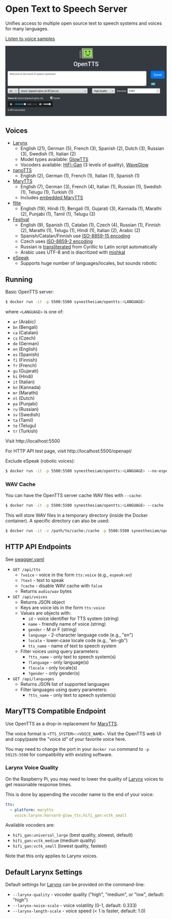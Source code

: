# Open Text to Speech Server

Unifies access to multiple open source text to speech systems and voices for many languages.

[Listen to voice samples](https://synesthesiam.github.io/opentts/)

![Web interface screenshot](img/screenshot.png "Screenshot")

## Voices

* [Larynx](https://github.com/rhasspy/larynx-runtime)
    * English (21), German (5), French (3), Spanish (2), Dutch (3), Russian (3), Swedish (1), Italian (2)
    * Model types available: [GlowTTS](https://github.com/rhasspy/glow-tts-train)
    * Vocoders available: [HiFi-Gan](https://github.com/rhasspy/hifi-gan-train) (3 levels of quality), [WaveGlow](https://github.com/rhasspy/waveglow)
* [nanoTTS](https://github.com/gmn/nanotts)
    * English (2), German (1), French (1), Italian (1), Spanish (1)
* [MaryTTS](http://mary.dfki.de)
    * English (7), German (3), French (4), Italian (1), Russian (1), Swedish (1), Telugu (1), Turkish (1)
    * Includes [embedded MaryTTS](https://github.com/synesthesiam/marytts-txt2wav)
* [flite](http://www.festvox.org/flite)
    * English (19), Hindi (1), Bengali (1), Gujarati (3), Kannada (1), Marathi (2), Punjabi (1), Tamil (1), Telugu (3)
* [Festival](http://www.cstr.ed.ac.uk/projects/festival/)
    * English (9), Spanish (1), Catalan (1), Czech (4), Russian (1), Finnish (2), Marathi (1), Telugu (1), Hindi (1), Italian (2), Arabic (2)
    * Spanish/Catalan/Finnish use [ISO-8859-15 encoding](https://en.wikipedia.org/wiki/ISO/IEC_8859-15)
    * Czech uses [ISO-8859-2 encoding](https://en.wikipedia.org/wiki/ISO/IEC_8859-2)
    * Russian is [transliterated](https://pypi.org/project/transliterate/) from Cyrillic to Latin script automatically
    * Arabic uses UTF-8 and is diacritized with [mishkal](https://github.com/linuxscout/mishkal)
* [eSpeak](http://espeak.sourceforge.net)
    * Supports huge number of languages/locales, but sounds robotic
    
## Running

Basic OpenTTS server:

```bash
$ docker run -it -p 5500:5500 synesthesiam/opentts:<LANGUAGE>
```

where `<LANGUAGE>` is one of:

* `ar` (Arabic)
* `bn` (Bengali)
* `ca` (Catalan)
* `cs` (Czech)
* `de` (German)
* `en` (English)
* `es` (Spanish)
* `fi` (Finnish)
* `fr` (French)
* `gu` (Gujarati)
* `hi` (Hindi)
* `it` (Italian)
* `kn` (Kannada)
* `mr` (Marathi)
* `nl` (Dutch)
* `pa` (Punjabi)
* `ru` (Russian)
* `sv` (Swedish)
* `ta` (Tamil)
* `te` (Telugu)
* `tr` (Turkish)

Visit http://localhost:5500

For HTTP API test page, visit http://localhost:5500/openapi/

Exclude eSpeak (robotic voices):

```bash
$ docker run -it -p 5500:5500 synesthesiam/opentts:<LANGUAGE> --no-espeak
```

### WAV Cache

You can have the OpenTTS server cache WAV files with `--cache`:

```bash
$ docker run -it -p 5500:5500 synesthesiam/opentts:<LANGUAGE> --cache
```

This will store WAV files in a temporary directory (inside the Docker container). A specific directory can also be used:

```bash
$ docker run -it -v /path/to/cache:/cache -p 5500:5500 synesthesiam/opentts:<LANGUAGE> --cache /cache
```

## HTTP API Endpoints

See [swagger.yaml](swagger.yaml)

* `GET /api/tts`
    * `?voice` - voice in the form `tts:voice` (e.g., `espeak:en`)
    * `?text` - text to speak
    * `?cache` - disable WAV cache with `false`
    * Returns `audio/wav` bytes
* `GET /api/voices`
    * Returns JSON object
    * Keys are voice ids in the form `tts:voice`
    * Values are objects with:
        * `id` - voice identifier for TTS system (string)
        * `name` - friendly name of voice (string)
        * `gender` - M or F (string)
        * `language` - 2-character language code (e.g., "en")
        * `locale` - lower-case locale code (e.g., "en-gb")
        * `tts_name` - name of text to speech system
    * Filter voices using query parameters:
        * `?tts_name` - only text to speech system(s)
        * `?language` - only language(s)
        * `?locale` - only locale(s)
        * `?gender` - only gender(s)
* `GET /api/languages`
    * Returns JSON list of supported languages
    * Filter languages using query parameters:
        * `?tts_name` - only text to speech system(s)

## MaryTTS Compatible Endpoint

Use OpenTTS as a drop-in replacement for [MaryTTS](http://mary.dfki.de/).

The voice format is `<TTS_SYSTEM>:<VOICE_NAME>`. Visit the OpenTTS web UI and copy/paste the "voice id" of your favorite voice here.

You may need to change the port in your `docker run` command to `-p 59125:5500` for compatibility with existing software.

### Larynx Voice Quality

On the Raspberry Pi, you may need to lower the quality of [Larynx](https://github.com/rhasspy/larynx) voices to get reasonable response times.

This is done by appending the vocoder name to the end of your voice:

```yaml
tts:
  - platform: marytts
    voice:larynx:harvard-glow_tts;hifi_gan:vctk_small
```

Available vocoders are:

* `hifi_gan:universal_large` (best quality, slowest, default)
* `hifi_gan:vctk_medium` (medium quality)
* `hifi_gan:vctk_small` (lowest quality, fastest)

Note that this only applies to Larynx voices.

## Default Larynx Settings

Default settings for [Larynx](https://github.com/rhasspy/larynx) can be provided on the command-line:

* `--larynx-quality` - vocoder quality ("high", "medium", or "low", default: "high")
* `--larynx-noise-scale` - voice volatility (0-1, default: 0.333)
* `--larynx-length-scale` - voice speed (< 1 is faster, default: 1.0)
